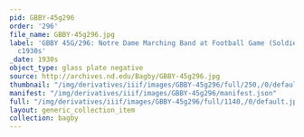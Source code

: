 ```yaml
---
pid: GBBY-45g296
order: '296'
file_name: GBBY-45g296.jpg
label: 'GBBY 45G/296: Notre Dame Marching Band at Football Game (Soldier Field) -
  c1930s'
_date: 1930s
object_type: glass plate negative
source: http://archives.nd.edu/Bagby/GBBY-45g296.jpg
thumbnail: "/img/derivatives/iiif/images/GBBY-45g296/full/250,/0/default.jpg"
manifest: "/img/derivatives/iiif/images/GBBY-45g296/manifest.json"
full: "/img/derivatives/iiif/images/GBBY-45g296/full/1140,/0/default.jpg"
layout: generic_collection_item
collection: bagby
---
```

